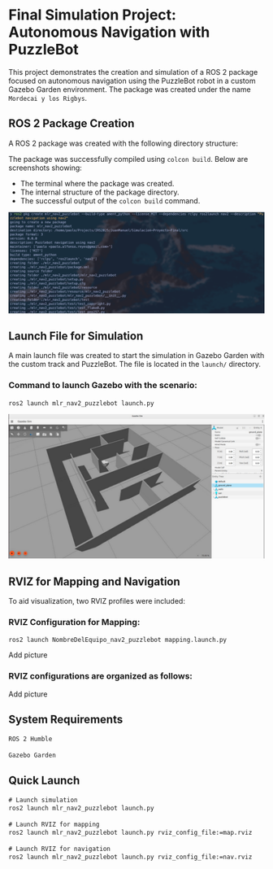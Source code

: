 # Final Simulation Project: Autonomous Navigation with PuzzleBot

This project demonstrates the creation and simulation of a ROS 2 package focused on autonomous navigation using the PuzzleBot robot in a custom Gazebo Garden environment. The package was created under the name `Mordecai y los Rigbys`.

## ROS 2 Package Creation

A ROS 2 package was created with the following directory structure:


The package was successfully compiled using `colcon build`. Below are screenshots showing:
- The terminal where the package was created.
- The internal structure of the package directory.
- The successful output of the `colcon build` command.

![Sim Launch](/Deliverables/colcon_build.png)


## Launch File for Simulation

A main launch file was created to start the simulation in Gazebo Garden with the custom track and PuzzleBot. The file is located in the `launch/` directory.

### Command to launch Gazebo with the scenario:

```
ros2 launch mlr_nav2_puzzlebot launch.py
```
![Sim Launch](/Deliverables/map.png)


## RVIZ for Mapping and Navigation

To aid visualization, two RVIZ profiles were included:

### RVIZ Configuration for Mapping:
```
ros2 launch NombreDelEquipo_nav2_puzzlebot mapping.launch.py
```
Add picture

### RVIZ configurations are organized as follows:
Add picture

## System Requirements

    ROS 2 Humble

    Gazebo Garden

## Quick Launch
```
# Launch simulation
ros2 launch mlr_nav2_puzzlebot launch.py

# Launch RVIZ for mapping
ros2 launch mlr_nav2_puzzlebot launch.py rviz_config_file:=map.rviz

# Launch RVIZ for navigation
ros2 launch mlr_nav2_puzzlebot launch.py rviz_config_file:=nav.rviz
```